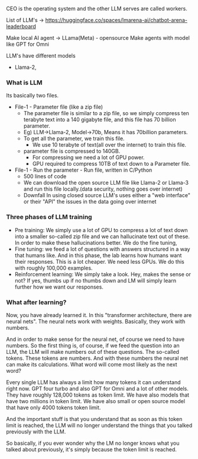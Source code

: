 CEO is the operating system and the other LLM serves are called workers.

List of LLM's -> https://huggingface.co/spaces/lmarena-ai/chatbot-arena-leaderboard

Make local AI agent -> LLama(Meta) - opensource
Make agents with model like GPT for Omni

LLM's have different models
- Llama-2,

### What is LLM
Its basically two files.
- File-1 - Parameter file (like a zip file)
    - The parameter file is similar to a zip file, so we simply compress ten terabyte text into a 140 gigabyte file, and this file has 70 billion parameter.
    - Eg) LLM->Llama-2, Model->70b, Means it has 70billion parameters.
    - To get all the parameter, we train this file.
        - We use 10 terabyte of text(all over the internet) to train this file.
    - parameter file is compressed to 140GB.
        - For compressing we need a lot of GPU power.
        - GPU required to compress 10TB of text down to a Parameter file.
- File-1 - Run the parameter - Run file, written in C/Python
    - 500 lines of code
    - We can download the open source LLM file like Llama-2 or Llama-3 and run this file locally.(data security, nothing goes over internet)
    - Downfall In using closed source LLM's uses either a "web interface" or their "API" the issues in the data going over internet

### Three phases of LLM training
- Pre training: We simply use a lot of GPU to compress a lot of text down into a smaller so-called zip file and we can hallucinate text out of these. In order to make these hallucinations better. We do the fine tuning,
- Fine tuning:  we feed a lot of questions with answers structured in a way that humans like. And in this phase, the lab learns how humans want their responses. This is a lot cheaper. We need less GPUs. We do this with roughly 100,000 examples.
- Reinforcement learning: We simply take a look. Hey, makes the sense or not? If yes, thumbs up if no thumbs down and LM will simply learn further how we want our responses.

### What after learning?
Now, you have already learned it. In this "transformer architecture, there are neural nets". The neural nets work with weights. Basically, they work with numbers.

And in order to make sense for the neural net, of course we need to have numbers. So the first thing is, of course, if we feed the question into an LLM, the LLM will make numbers out of these questions. The so-called tokens. These tokens are numbers. And with these numbers the neural net can make its calculations. What word will come most likely as the next word?

Every single LLM has always a limit how many tokens it can understand right now. GPT four turbo and also GPT for Omni and a lot of other models. They have roughly 128,000 tokens as token limit. We have also models that have two millions in token limit. We have also small or open source model that have only 4000 tokens token limit.

And the important stuff is that you understand that as soon as this token limit is reached, the LLM will no longer understand the things that you talked previously with the LLM.

So basically, if you ever wonder why the LM no longer knows what you talked about previously, it's simply because the token limit is reached.